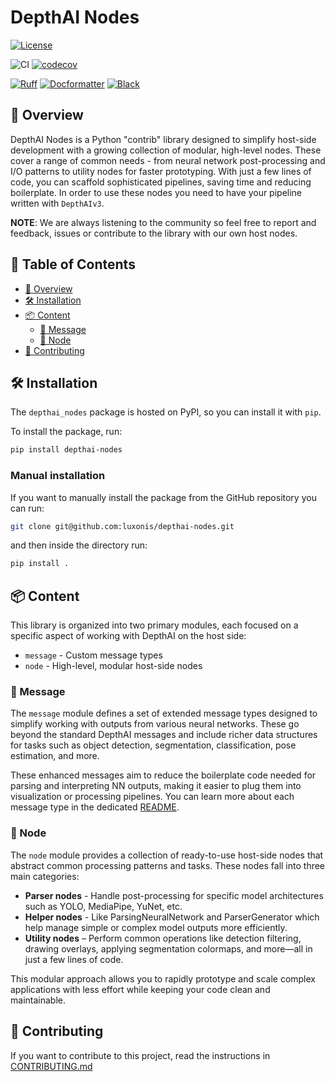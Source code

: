 # DepthAI Nodes

[![License](https://img.shields.io/badge/License-Apache_2.0-blue.svg)](https://opensource.org/licenses/Apache-2.0)

![CI](https://github.com/luxonis/depthai-nodes/actions/workflows/ci.yaml/badge.svg?event=pull_request)
[![codecov](https://codecov.io/gh/luxonis/depthai-nodes/graph/badge.svg?token=ZG493MZ07B)](https://codecov.io/gh/luxonis/depthai-nodes)

[![Ruff](https://img.shields.io/endpoint?url=https://raw.githubusercontent.com/astral-sh/ruff/main/assets/badge/v2.json)](https://github.com/astral-sh/ruff)
[![Docformatter](https://img.shields.io/badge/%20formatter-docformatter-fedcba.svg)](https://github.com/PyCQA/docformatter)
[![Black](https://img.shields.io/badge/code%20style-black-000000.svg)](https://github.com/psf/black)

## 🌟 Overview

DepthAI Nodes is a Python "contrib" library designed to simplify host-side development with a growing collection of modular, high-level nodes. These cover a range of common needs - from neural network post-processing and I/O patterns to utility nodes for faster prototyping. With just a few lines of code, you can scaffold sophisticated pipelines, saving time and reducing boilerplate. In order to use these nodes you need to have your pipeline written with `DepthAIv3`.

**NOTE**:
We are always listening to the community so feel free to report and feedback, issues or contribute to the library with our own host nodes.

## 📜 Table of Contents

- [🌟 Overview](#overview)
- [🛠️ Installation](#-installation)
- [📦 Content](#-content)
  - [📨 Message](#-message)
  - [🧩 Node](#-node)
- [🤝 Contributing](#-contributing)

## 🛠️ Installation

The `depthai_nodes` package is hosted on PyPI, so you can install it with `pip`.

To install the package, run:

```bash
pip install depthai-nodes
```

### Manual installation

If you want to manually install the package from the GitHub repository you can run:

```bash
git clone git@github.com:luxonis/depthai-nodes.git
```

and then inside the directory run:

```bash
pip install .
```

## 📦 Content

This library is organized into two primary modules, each focused on a specific aspect of working with DepthAI on the host side:

- `message` - Custom message types
- `node` - High-level, modular host-side nodes

### 📨 Message

The `message` module defines a set of extended message types designed to simplify working with outputs from various neural networks. These go beyond the standard DepthAI messages and include richer data structures for tasks such as object detection, segmentation, classification, pose estimation, and more.

These enhanced messages aim to reduce the boilerplate code needed for parsing and interpreting NN outputs, making it easier to plug them into visualization or processing pipelines. You can learn more about each message type in the dedicated [README](./depthai_nodes/message/README.md).

### 🧩 Node

The `node` module provides a collection of ready-to-use host-side nodes that abstract common processing patterns and tasks. These nodes fall into three main categories:

- **Parser nodes** - Handle post-processing for specific model architectures such as YOLO, MediaPipe, YuNet, etc.
- **Helper nodes** - Like ParsingNeuralNetwork and ParserGenerator which help manage simple or complex model outputs more efficiently.
- **Utility nodes** – Perform common operations like detection filtering, drawing overlays, applying segmentation colormaps, and more—all in just a few lines of code.

This modular approach allows you to rapidly prototype and scale complex applications with less effort while keeping your code clean and maintainable.

## 🤝 Contributing

If you want to contribute to this project, read the instructions in [CONTRIBUTING.md](./CONTRIBUTING.md)
